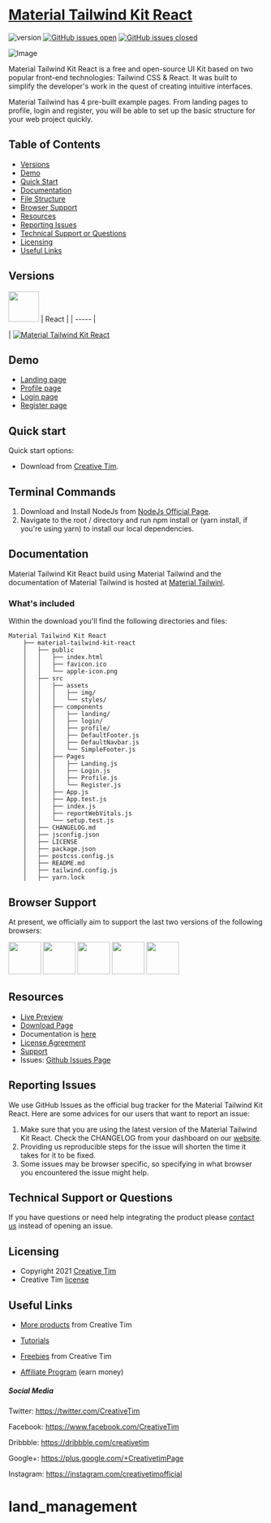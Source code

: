 # [Material Tailwind Kit React](https://demos.creative-tim.com/material-tailwind-kit-react/#/?ref=readme-mtkr)

![version](https://img.shields.io/badge/version-1.1.0-blue.svg) [![GitHub issues open](https://img.shields.io/github/issues/creativetimofficial/material-tailwind-kit-react.svg?maxAge=2592000)](https://github.com/creativetimofficial/material-tailwind-kit-react/issues?q=is%3Aopen+is%3Aissue) [![GitHub issues closed](https://img.shields.io/github/issues-closed-raw/creativetimofficial/material-tailwind-kit-react.svg?maxAge=2592000)](https://github.com/creativetimofficial/material-tailwind-kit-react/issues?q=is%3Aissue+is%3Aclosed)

![Image](https://s3.amazonaws.com/creativetim_bucket/products/486/original/opt_mtrk_thumbnail.jpg?1622709620)

Material Tailwind Kit React is a free and open-source UI Kit based on two popular front-end technologies: Tailwind CSS & React. It was built to simplify the developer's work in the quest of creating intuitive interfaces.

Material Tailwind has 4 pre-built example pages. From landing pages to profile, login and register, you will be able to set up the basic structure for your web project quickly.

## Table of Contents

-   [Versions](#versions)
-   [Demo](#demo)
-   [Quick Start](#quick-start)
-   [Documentation](#documentation)
-   [File Structure](#file-structure)
-   [Browser Support](#browser-support)
-   [Resources](#resources)
-   [Reporting Issues](#reporting-issues)
-   [Technical Support or Questions](#technical-support-or-questions)
-   [Licensing](#licensing)
-   [Useful Links](#useful-links)

## Versions

[<img src="https://github.com/creativetimofficial/public-assets/blob/master/logos/react.jpg?raw=true" width="60" height="60" />](https://www.creative-tim.com/product/material-tailwind-kit-react?ref=readme-mtkr)
| React |
| ----- |

| [![Material Tailwind Kit React](https://s3.amazonaws.com/creativetim_bucket/products/486/original/opt_mtrk_thumbnail.jpg?1622709620)](https://demos.creative-tim.com/material-tailwind-kit-react/#/?ref=readme-mtkr)

## Demo

-   [Landing page](https://demos.creative-tim.com/material-tailwind-kit-react/#/landing?ref=readme-mtkr)
-   [Profile page](https://demos.creative-tim.com/material-tailwind-kit-react/#/profile?ref=readme-mtkr)
-   [Login page](https://demos.creative-tim.com/material-tailwind-kit-react/#/login?ref=readme-mtkr)
-   [Register page](https://demos.creative-tim.com/material-tailwind-kit-react/#/register?ref=readme-mtkr)

## Quick start

Quick start options:

-   Download from [Creative Tim](https://www.creative-tim.com/product/material-tailwind-kit-react?ref=readme-mtkr).

## Terminal Commands

1. Download and Install NodeJs from [NodeJs Official Page](https://nodejs.org/en/download/).
2. Navigate to the root / directory and run npm install or (yarn install, if you're using yarn) to install our local dependencies.

## Documentation

Material Tailwind Kit React build using Material Tailwind and the documentation of Material Tailwind is hosted at [Material Tailwinl](https://material-tailwind.com/documentation/quick-start?ref=readme-mtkr).

### What's included

Within the download you'll find the following directories and files:

```
Material Tailwind Kit React
    ├── material-tailwind-kit-react
    │   ├── public
    │   │   ├── index.html
    │   │   ├── favicon.ico
    │   │   └── apple-icon.png
    │   ├── src
    │   │   ├── assets
    │   │   │   ├── img/
    │   │   │   └── styles/
    │   │   ├── components
    │   │   │   ├── landing/
    │   │   │   ├── login/
    │   │   │   ├── profile/
    │   │   │   ├── DefaultFooter.js
    │   │   │   ├── DefaultNavbar.js
    │   │   │   └── SimpleFooter.js
    │   │   ├── Pages
    │   │   │   ├── Landing.js
    │   │   │   ├── Login.js
    │   │   │   ├── Profile.js
    │   │   │   └── Register.js
    │   │   ├── App.js
    │   │   ├── App.test.js
    │   │   ├── index.js
    │   │   ├── reportWebVitals.js
    │   │   └── setup.test.js
    │   ├── CHANGELOG.md
    │   ├── jsconfig.json
    │   ├── LICENSE
    │   ├── package.json
    │   ├── postcss.config.js
    │   ├── README.md
    │   ├── tailwind.config.js
    │   ├── yarn.lock
```

## Browser Support

At present, we officially aim to support the last two versions of the following browsers:

<img src="https://s3.amazonaws.com/creativetim_bucket/github/browser/chrome.png" width="64" height="64"> <img src="https://s3.amazonaws.com/creativetim_bucket/github/browser/firefox.png" width="64" height="64"> <img src="https://s3.amazonaws.com/creativetim_bucket/github/browser/edge.png" width="64" height="64"> <img src="https://s3.amazonaws.com/creativetim_bucket/github/browser/safari.png" width="64" height="64"> <img src="https://s3.amazonaws.com/creativetim_bucket/github/browser/opera.png" width="64" height="64">

## Resources

-   [Live Preview](https://demos.creative-tim.com/material-tailwind-kit-react/#/?ref=readme-mtkr)
-   [Download Page](https://www.creative-tim.com/product/material-tailwind-kit-react?ref=readme-mtkr)
-   Documentation is [here](https://material-tailwind.com/documentation/quick-start?ref=readme-mtkr)
-   [License Agreement](https://www.creative-tim.com/license?ref=readme-mtkr)
-   [Support](https://www.creative-tim.com/contact-us?ref=readme-mtkr)
-   Issues: [Github Issues Page](https://github.com/creativetimofficial/material-tailwind-kit-react/issues)

## Reporting Issues

We use GitHub Issues as the official bug tracker for the Material Tailwind Kit React. Here are some advices for our users that want to report an issue:

1. Make sure that you are using the latest version of the Material Tailwind Kit React. Check the CHANGELOG from your dashboard on our [website](https://www.creative-tim.com/product/material-tailwind-kit-react?ref=readme-mtkr).
2. Providing us reproducible steps for the issue will shorten the time it takes for it to be fixed.
3. Some issues may be browser specific, so specifying in what browser you encountered the issue might help.

## Technical Support or Questions

If you have questions or need help integrating the product please [contact us](https://www.creative-tim.com/contact-us?ref=readme-mtkr) instead of opening an issue.

## Licensing

-   Copyright 2021 [Creative Tim](https://www.creative-tim.com?ref=readme-mtkr)
-   Creative Tim [license](https://www.creative-tim.com/license?ref=readme-mtkr)

## Useful Links

-   [More products](https://www.creative-tim.com/templates?ref=readme-mtkr) from Creative Tim

-   [Tutorials](https://www.youtube.com/channel/UCVyTG4sCw-rOvB9oHkzZD1w)

-   [Freebies](https://www.creative-tim.com/templates/free?ref=readme-mtkr) from Creative Tim

-   [Affiliate Program](https://www.creative-tim.com/affiliates/new?ref=readme-mtkr) (earn money)

##### Social Media

Twitter: <https://twitter.com/CreativeTim>

Facebook: <https://www.facebook.com/CreativeTim>

Dribbble: <https://dribbble.com/creativetim>

Google+: <https://plus.google.com/+CreativetimPage>

Instagram: <https://instagram.com/creativetimofficial>
# land_management
